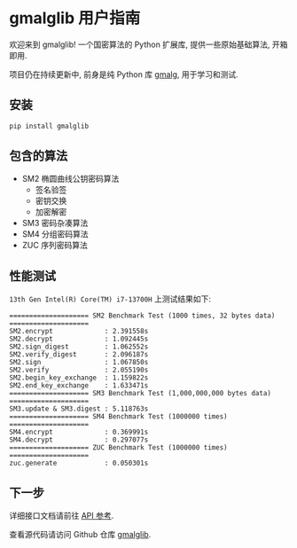 # gmalglib 用户指南

欢迎来到 gmalglib! 一个国密算法的 Python 扩展库, 提供一些原始基础算法, 开箱即用.

项目仍在持续更新中, 前身是纯 Python 库 [gmalg](https://gmalg.readthedocs.io/), 用于学习和测试.

## 安装

```bash
pip install gmalglib
```

## 包含的算法

- SM2 椭圆曲线公钥密码算法
    - 签名验签
    - 密钥交换
    - 加密解密
- SM3 密码杂凑算法
- SM4 分组密码算法
- ZUC 序列密码算法

## 性能测试

`13th Gen Intel(R) Core(TM) i7-13700H` 上测试结果如下:

```plain
==================== SM2 Benchmark Test (1000 times, 32 bytes data) ====================
SM2.encrypt             : 2.391558s
SM2.decrypt             : 1.092445s
SM2.sign_digest         : 1.062552s
SM2.verify_digest       : 2.096187s
SM2.sign                : 1.067850s
SM2.verify              : 2.055190s
SM2.begin_key_exchange  : 1.159822s
SM2.end_key_exchange    : 1.633471s
==================== SM3 Benchmark Test (1,000,000,000 bytes data) ====================
SM3.update & SM3.digest : 5.118763s
==================== SM4 Benchmark Test (1000000 times) ====================
SM4.encrypt             : 0.369991s
SM4.decrypt             : 0.297077s
==================== ZUC Benchmark Test (1000000 times) ====================
zuc.generate            : 0.050301s
```

## 下一步

详细接口文档请前往 [API 参考](./api.md).

查看源代码请访问 Github 仓库 [gmalglib](https://github.com/ww-rm/gmalglib).

